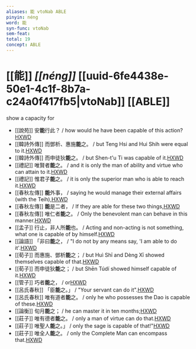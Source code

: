 ```yaml
---
aliases: 能 vtoNab ABLE
pinyin: néng
word: 能
syn-func: vtoNab
sem-feat: 
total: 19
concept: ABLE 
---
```

# [[能]] *[[néng]]*  [[uuid-6fe4438e-50e1-4c1f-8b7a-c24a0f417fb5|vtoNab]] [[ABLE]]
show a capacity for
 - [[說苑]] 安**能**行此？
                     / how would he have been capable of this action?[HXWD](https://hxwd.org/textview.html?location=CH1a0907_CHANT_004-2a.17)
 - [[韓詩外傳]] 而鄧析、惠施**能**之。 / but Teng Hsi and Hui Shih were equal to it.[HXWD](https://hxwd.org/textview.html?location=KR1c0066_tls_003-33a.19)
 - [[韓詩外傳]] 而申徒狄**能**之。 / but Shen-t'u Ti was capable of it.[HXWD](https://hxwd.org/textview.html?location=KR1c0066_tls_003-33a.8)
 - [[禮記]] 唯賢者**能**之。 / and it is only the man of ability and virtue who can attain to it.[HXWD](https://hxwd.org/textview.html?location=KR1d0052_tls_026-23a.14)
 - [[禮記]] 惟君子**能**之。 / it is only the superior man who is able to reach it.[HXWD](https://hxwd.org/textview.html?location=KR1d0052_tls_033-9a.56)
 - [[春秋左傳]] **能**外事， / saying he would manage their external affairs (with the Teih),[HXWD](https://hxwd.org/textview.html?location=KR1e0001_tls_006-258a.12)
 - [[春秋左傳]] **能**是二者， / If they are able for these two things,[HXWD](https://hxwd.org/textview.html?location=KR1e0001_tls_010-19a.62)
 - [[春秋左傳]] 唯仁者**能**之。 / Only the benevolent man can behave in this manner.[HXWD](https://hxwd.org/textview.html?location=KR1e0001_tls_011-69a.29)
 - [[孟子]] 行止，非人所**能**也。 / Acting and non-acting is not something, what one is capable of by himself.[HXWD](https://hxwd.org/textview.html?location=KR1h0001_tls_002-78a.5)
 - [[論語]] 「非曰**能**之， / "I do not by any means say, 'I am able to do it'.[HXWD](https://hxwd.org/textview.html?location=KR1h0004_tls_011-41a.3)
 - [[荀子]] 而惠施、鄧析**能**之； / but Huì Shī and Dèng Xī showed themselves capable of that.[HXWD](https://hxwd.org/textview.html?location=KR3a0002_tls_003-1a.20)
 - [[荀子]] 而申徒狄**能**之； / but Shēn Túdí showed himself capable of it.[HXWD](https://hxwd.org/textview.html?location=KR3a0002_tls_003-1a.9)
 - [[管子]] 巧者**能**之， / or[HXWD](https://hxwd.org/textview.html?location=KR3c0001_tls_001-402a.5)
 - [[呂氏春秋]] 「臣**能**之。」 / "Your servant can do it".[HXWD](https://hxwd.org/textview.html?location=KR3j0009_tls_011-14a.5)
 - [[呂氏春秋]] 唯有道者**能**之。 / only he who possesses the Dao is capable of these.[HXWD](https://hxwd.org/textview.html?location=KR3j0009_tls_017-8a.3)
 - [[論衡]] 旬月**能**之； / he can master it in ten months;[HXWD](https://hxwd.org/textview.html?location=KR3j0080_tls_034-12a.4)
 - [[莊子]] 唯有德者**能**之。 / only a man of virtue can do that.[HXWD](https://hxwd.org/textview.html?location=KR5c0126_tls_005-5a.14)
 - [[莊子]] 唯聖人**能**之。」 / only the sage is capable of that!"[HXWD](https://hxwd.org/textview.html?location=KR5c0126_tls_017-11a.1)
 - [[莊子]] 唯全人**能**之。 / only the Complete Man can encompass that.[HXWD](https://hxwd.org/textview.html?location=KR5c0126_tls_023-18a.8)